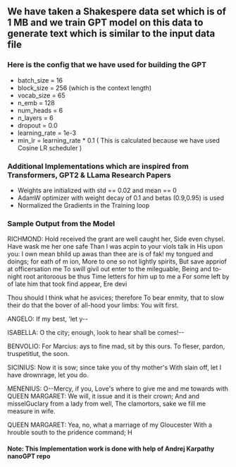 ## We have taken a Shakespere data set which is of 1 MB and we train GPT model on this data to generate text which is similar to the input data file

### Here is the config that we have used for building the GPT

* batch_size = 16
* block_size = 256 (which is the context length)
* vocab_size = 65
* n_emb = 128
* num_heads = 6 
* n_layers = 6
* dropout = 0.0
* learning_rate = 1e-3 
* min_lr = learning_rate * 0.1 ( This is calculated because we have used Cosine LR scheduler )

### Additional Implementations which are inspired from Transformers, GPT2 & LLama Research Papers

* Weights are initialized with std == 0.02 and mean == 0
* AdamW optimizer with weight decay of 0.1 and betas (0.9,0.95) is used
* Normalized the Gradients in the Training loop 

### Sample Output from the Model

RICHMOND:
Hold received the grant are well caught her,
Side even chysel. Have wask me her one safe
Than I was acpin to your viols talk in
His upon you: I own mean bhild up awas than thee
are is of fak! my tongued and doings; for eath
of m
ion,
More to one so not lightly spirits,
But save appriof at officersation me
To swill givil out enter to the mileguable,
Being and to-night root aritoroous be thus
Time letters for him up to me a
For some left by of late him that took find appear,
Ere devi

Thou should I think what he asvices; therefore
To bear enmity, that to slow their do
that the bover of all-hood your limbs:
You wilt first.

ANGELO:
If my best, 'let y--


ISABELLA:
O the city; enough, look to hear shall be comes!--

BENVOLIO:
For Marcius:
ays to fine mad, sit by this ours.
To fleser, pardon, truspetitlut, the soon.

SICINIUS:
Now it is sow; since take you of thy mother's
With slain off, let I have drownrage, let you
do.

MENENIUS:
O--Mercy, if you,
Love's where to give me and me towards with
QUEEN MARGARET:
We will, it issue and it is their crown;
And and misselGuclary from a lady from well,
The clamortors, sake we fill me measure in wife.

QUEEN MARGARET:
Yea, no, what a marriage of my Gloucester
With a hrouble south to the pridence command;
H

#### Note: This Implementation work is done with help of Andrej Karpathy nanoGPT repo 
